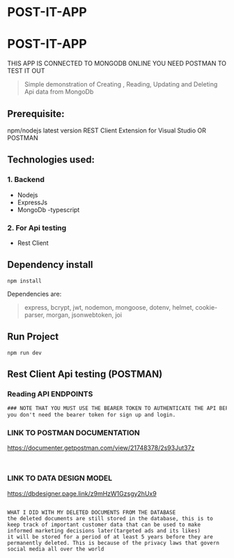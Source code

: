 # POST-IT-APP

# POST-IT-APP

THIS APP IS CONNECTED TO MONGODB ONLINE
YOU NEED POSTMAN TO TEST IT OUT

> Simple demonstration of Creating , Reading, Updating and Deleting Api data from MongoDb

## Prerequisite:

npm/nodejs latest version
REST Client Extension for Visual Studio OR POSTMAN

## Technologies used:

### 1. Backend

- Nodejs
- ExpressJs
- MongoDb
  -typescript

### 2. For Api testing

- Rest Client

## Dependency install

```
npm install
```

Dependencies are:

> express, bcrypt, jwt, nodemon, mongoose, dotenv, helmet, cookie-parser, morgan, jsonwebtoken, joi

## Run Project

```
npm run dev
```

## Rest Client Api testing (POSTMAN)

### Reading API ENDPOINTS

```rest
### NOTE THAT YOU MUST USE THE BEARER TOKEN TO AUTHENTICATE THE API BEFORE ANYTHING WILL WORK...
you don't need the bearer token for sign up and login.
```

### LINK TO POSTMAN DOCUMENTATION

https://documenter.getpostman.com/view/21748378/2s93Jut37z

```


```

### LINK TO DATA DESIGN MODEL

https://dbdesigner.page.link/z9mHzW1Gzsgy2hUx9

```

```

```
WHAT I DID WITH MY DELETED DOCUMENTS FROM THE DATABASE
the deleted documents are still stored in the database, this is to keep track of important customer data that can be used to make informed marketing decisions later(targeted ads and its likes)
it will be stored for a period of at least 5 years before they are permanently deleted. This is because of the privacy laws that govern social media all over the world
```


